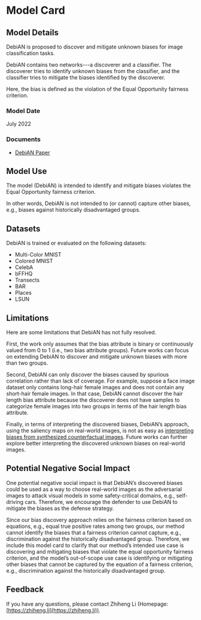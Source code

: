 # Model Card

## Model Details

DebiAN is proposed to discover and mitigate unknown biases for image classification tasks.

DebiAN contains two networks---a discoverer and a classifier. The discoverer tries to identify unknown biases from the classifier, and the classifier tries to mitigate the biases identified by the discoverer.

Here, the bias is defined as the violation of the Equal Opportunity fairness criterion.

### Model Date

July 2022


### Documents

- [DebiAN Paper](https://arxiv.org/abs/2207.10077)


## Model Use

The model (DebiAN) is intended to identify and mitigate biases violates the Equal Opportunity fairness criterion.

In other words, DebiAN is not intended to (or cannot) capture other biases, e.g., biases against historically disadvantaged groups.


## Datasets

DebiAN is trained or evaluated on the following datasets:

- Multi-Color MNIST
- Colored MNIST
- CelebA
- bFFHQ
- Transects
- BAR
- Places
- LSUN

## Limitations
Here are some limitations that DebiAN has not fully resolved.

First, the work only assumes that the bias attribute is binary or continuously valued from 0 to 1 (i.e., two bias attribute groups). Future works can focus on extending DebiAN to discover and mitigate unknown biases with more than two groups.

Second, DebiAN can only discover the biases caused by spurious correlation rather than lack of coverage. For example, suppose a face image dataset only contains long-hair female images and does not contain any short-hair female images. In that case, DebiAN cannot discover the hair length bias attribute because the discoverer does not have samples to categorize female images into two groups in terms of the hair length bias attribute.

Finally, in terms of interpreting the discovered biases, DebiAN’s approach, using the saliency maps on real-world images, is not as easy as [interpreting biases from synthesized counterfactual images](https://arxiv.org/abs/2104.14556). Future works can further explore better interpreting the discovered unknown biases on real-world images.

## Potential Negative Social Impact

One potential negative social impact is that DebiAN’s discovered biases could be used as a way to choose real-world images as the adversarial images to attack visual models in some safety-critical domains, e.g., self-driving cars. Therefore, we encourage the defender to use DebiAN to mitigate the biases as the defense strategy.

Since our bias discovery approach relies on the fairness criterion based on equations, e.g., equal true positive rates among two groups, our method cannot identify the biases that a fairness criterion cannot capture, e.g., discrimination against the historically disadvantaged group. Therefore, we include this model card to clarify that our method’s intended use case is discovering and mitigating biases that violate the equal opportunity fairness criterion, and the model’s out-of-scope use case is identifying or mitigating other biases that cannot be captured by the equation of a fairness criterion, e.g., discrimination against the historically disadvantaged group.

## Feedback

If you have any questions, please contact Zhiheng Li (Homepage: [https://zhiheng.li](https://zhiheng.li)).